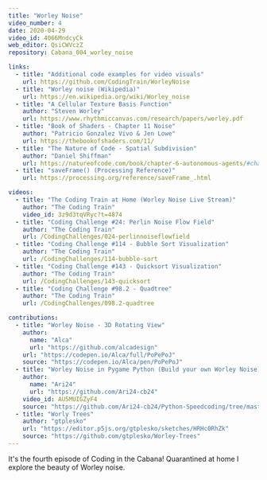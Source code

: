 ```yaml
---
title: "Worley Noise"
video_number: 4
date: 2020-04-29
video_id: 4066MndcyCk
web_editor: QsiCWVczZ
repository: Cabana_004_worley_noise

links:
  - title: "Additional code examples for video visuals"
    url: https://github.com/CodingTrain/WorleyNoise
  - title: "Worley noise (Wikipedia)"
    url: https://en.wikipedia.org/wiki/Worley_noise
  - title: "A Cellular Texture Basis Function"
    author: "Steven Worley"
    url: https://www.rhythmiccanvas.com/research/papers/worley.pdf
  - title: "Book of Shaders - Chapter 11 Noise"
    author: "Patricio Gonzalez Vivo & Jen Lowe"
    url: https://thebookofshaders.com/11/
  - title: "The Nature of Code - Spatial Subdivision"
    author: "Daniel Shiffman"
    url: https://natureofcode.com/book/chapter-6-autonomous-agents/#chapter06_figure37
  - title: "saveFrame() (Processing Reference)"
    url: https://processing.org/reference/saveFrame_.html

videos:
  - title: "The Coding Train at Home (Worley Noise Live Stream)"
    author: "The Coding Train"
    video_id: 3z9d3tqVRyc?t=4874
  - title: "Coding Challenge #24: Perlin Noise Flow Field"
    author: "The Coding Train"
    url: /CodingChallenges/024-perlinnoiseflowfield
  - title: "Coding Challenge #114 - Bubble Sort Visualization"
    author: "The Coding Train"
    url: /CodingChallenges/114-bubble-sort
  - title: "Coding Challenge #143 - Quicksort Visualization"
    author: "The Coding Train"
    url: /CodingChallenges/143-quicksort
  - title: "Coding Challenge #98.2 - Quadtree"
    author: "The Coding Train"
    url: /CodingChallenges/098.2-quadtree

contributions:
  - title: "Worley Noise - 3D Rotating View"
    author:
      name: "Alca"
      url: "https://github.com/alcadesign"
    url: "https://codepen.io/Alca/full/PoPePoJ"
    source: "https://codepen.io/Alca/pen/PoPePoJ"
  - title: "Worley Noise in Pygame Python (Build your own Worley Noise)"
    author:
      name: "Ari24"
      url: "https://github.com/Ari24-cb24"
    video_id: AU5MUIGZyF4
    source: "https://github.com/Ari24-cb24/Python-Speedcoding/tree/master/Worley%20Noise"
  - title: "Worly Trees"
    author: "gtplesko"
    url: "https://editor.p5js.org/gtplesko/sketches/HRHc0RhZk"
    source: "https://github.com/gtplesko/Worley-Trees"
---
```

It's the fourth episode of Coding in the Cabana! Quarantined at home I explore the beauty of Worley noise.
